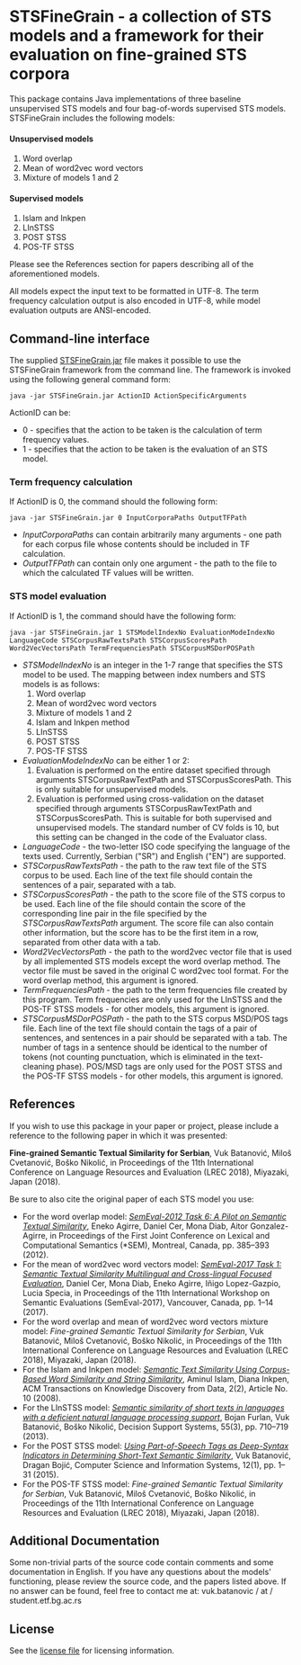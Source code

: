 # STSFineGrain - a collection of STS models and a framework for their evaluation on fine-grained STS corpora
This package contains Java implementations of three baseline unsupervised STS models and four bag-of-words supervised STS models.
STSFineGrain includes the following models:

#### Unsupervised models
1. Word overlap
2. Mean of word2vec word vectors
3. Mixture of models 1 and 2

#### Supervised models
1. Islam and Inkpen
2. LInSTSS
3. POST STSS
4. POS-TF STSS

Please see the References section for papers describing all of the aforementioned models.

All models expect the input text to be formatted in UTF-8. The term frequency calculation output is also encoded in UTF-8, while model evaluation outputs are ANSI-encoded.

## Command-line interface
The supplied [STSFineGrain.jar](https://github.com/vukbatanovic/STSFineGrain/releases/download/v1.0.0/STSFineGrain.jar) file makes it possible to use the STSFineGrain framework from the command line.
The framework is invoked using the following general command form:

```
java -jar STSFineGrain.jar ActionID ActionSpecificArguments
```

ActionID can be:
* 0 - specifies that the action to be taken is the calculation of term frequency values.
* 1 - specifies that the action to be taken is the evaluation of an STS model.

### Term frequency calculation
If ActionID is 0, the command should the following form:
```
java -jar STSFineGrain.jar 0 InputCorporaPaths OutputTFPath
```

* *InputCorporaPaths* can contain arbitrarily many arguments - one path for each corpus file whose contents should be included in TF calculation.
* *OutputTFPath* can contain only one argument - the path to the file to which the calculated TF values will be written.

### STS model evaluation
If ActionID is 1, the command should have the following form:
```
java -jar STSFineGrain.jar 1 STSModelIndexNo EvaluationModeIndexNo LanguageCode STSCorpusRawTextsPath STSCorpusScoresPath Word2VecVectorsPath TermFrequenciesPath STSCorpusMSDorPOSPath
```

* *STSModelIndexNo* is an integer in the 1-7 range that specifies the STS model to be used. The mapping between index numbers and STS models is as follows:
    1. Word overlap
    2. Mean of word2vec word vectors
    3. Mixture of models 1 and 2
    4. Islam and Inkpen method
    5. LInSTSS
    6. POST STSS
    7. POS-TF STSS
* *EvaluationModeIndexNo* can be either 1 or 2:
    1. Evaluation is performed on the entire dataset specified through arguments STSCorpusRawTextPath and STSCorpusScoresPath. This is only suitable for unsupervised models.
    2. Evaluation is performed using cross-validation on the dataset specified through arguments STSCorpusRawTextPath and STSCorpusScoresPath. This is suitable for both supervised and unsupervised models. The standard number of CV folds is 10, but this setting can be changed in the code of the Evaluator class.
* *LanguageCode* - the two-letter ISO code specifying the language of the texts used. Currently, Serbian ("SR") and English ("EN") are supported.
* *STSCorpusRawTextsPath* - the path to the raw text file of the STS corpus to be used. Each line of the text file should contain the sentences of a pair, separated with a tab.
* *STSCorpusScoresPath* - the path to the score file of the STS corpus to be used. Each line of the file should contain the score of the corresponding line pair in the file specified by the *STSCorpusRawTextsPath* argument. The score file can also contain other information, but the score has to be the first item in a row, separated from other data with a tab.
* *Word2VecVectorsPath* - the path to the word2vec vector file that is used by all implemented STS models except the word overlap method. The vector file must be saved in the original C word2vec tool format. For the word overlap method, this argument is ignored.
* *TermFrequenciesPath* - the path to the term frequencies file created by this program. Term frequencies are only used for the LInSTSS and the POS-TF STSS models - for other models, this argument is ignored.
* *STSCorpusMSDorPOSPath* - the path to the STS corpus MSD/POS tags file. Each line of the text file should contain the tags of a pair of sentences, and sentences in a pair should be separated with a tab. The number of tags in a sentence should be identical to the number of tokens (not counting punctuation, which is eliminated in the text-cleaning phase). POS/MSD tags are only used for the POST STSS and the POS-TF STSS models - for other models, this argument is ignored.

## References
If you wish to use this package in your paper or project, please include a reference to the following paper in which it was presented:

**Fine-grained Semantic Textual Similarity for Serbian**, Vuk Batanović, Miloš Cvetanović, Boško Nikolić, in Proceedings of the 11th International Conference on Language Resources and Evaluation (LREC 2018), Miyazaki, Japan (2018).

Be sure to also cite the original paper of each STS model you use:
* For the word overlap model: *[SemEval-2012 Task 6: A Pilot on Semantic Textual Similarity](http://www.aclweb.org/anthology/S12-1051)*, Eneko Agirre, Daniel Cer, Mona Diab, Aitor Gonzalez-Agirre, in Proceedings of the First Joint Conference on Lexical and Computational Semantics (*SEM), Montreal, Canada, pp. 385–393 (2012).
* For the mean of word2vec word vectors model: *[SemEval-2017 Task 1: Semantic Textual Similarity Multilingual and Cross-lingual Focused Evaluation](http://www.aclweb.org/anthology/S17-2001)*, Daniel Cer, Mona Diab, Eneko Agirre, Iñigo Lopez-Gazpio, Lucia Specia, in Proceedings of the 11th International Workshop on Semantic Evaluations (SemEval-2017), Vancouver, Canada, pp. 1–14 (2017).
* For the word overlap and mean of word2vec word vectors mixture model: *Fine-grained Semantic Textual Similarity for Serbian*, Vuk Batanović, Miloš Cvetanović, Boško Nikolić, in Proceedings of the 11th International Conference on Language Resources and Evaluation (LREC 2018), Miyazaki, Japan (2018).
* For the Islam and Inkpen model: *[Semantic Text Similarity Using Corpus-Based Word Similarity and String Similarity](http://www.site.uottawa.ca/~diana/publications/tkdd.pdf)*, Aminul Islam, Diana Inkpen, ACM Transactions on Knowledge Discovery from Data, 2(2), Article No. 10 (2008).
* For the LInSTSS model: *[Semantic similarity of short texts in languages with a deficient natural language processing support](http://vukbatanovic.github.io/publication/dss_2013/)*, Bojan Furlan, Vuk Batanović, Boško Nikolić,  Decision Support Systems, 55(3), pp. 710–719 (2013).
* For the POST STSS model: *[Using Part-of-Speech Tags as Deep-Syntax Indicators in Determining Short-Text Semantic Similarity](http://vukbatanovic.github.io/publication/comsis_2015/)*, Vuk Batanović, Dragan Bojić, Computer Science and Information Systems, 12(1), pp. 1–31 (2015).
* For the POS-TF STSS model: *Fine-grained Semantic Textual Similarity for Serbian*, Vuk Batanović, Miloš Cvetanović, Boško Nikolić, in Proceedings of the 11th International Conference on Language Resources and Evaluation (LREC 2018), Miyazaki, Japan (2018).

## Additional Documentation
Some non-trivial parts of the source code contain comments and some documentation in English.
If you have any questions about the models' functioning, please review the source code, and the papers listed above.
If no answer can be found, feel free to contact me at: vuk.batanovic / at / student.etf.bg.ac.rs

## License
See the [license file](./LICENSE.md) for licensing information.
